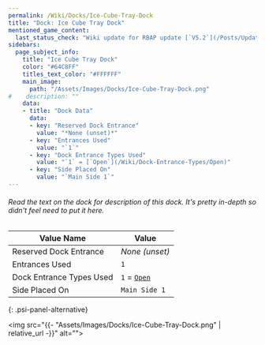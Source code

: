 ```yaml
---
permalink: /Wiki/Docks/Ice-Cube-Tray-Dock
title: "Dock: Ice Cube Tray Dock"
mentioned_game_content:
  last_status_check: "Wiki update for RBAP update [`V5.2`](/Posts/Update-Log/5-2-0)"
sidebars:
  page_subject_info:
    title: "Ice Cube Tray Dock"
    color: "#64C8FF"
    titles_text_color: "#FFFFFF"
    main_image:
      path: "/Assets/Images/Docks/Ice-Cube-Tray-Dock.png"
#    description: ""
    data:
    - title: "Dock Data"
      data:
      - key: "Reserved Dock Entrance"
        value: "*None (unset)*"
      - key: "Entrances Used"
        value: "`1`"
      - key: "Dock Entrance Types Used"
        value: "`1` = [`Open`](/Wiki/Dock-Entrance-Types/Open)"
      - key: "Side Placed On"
        value: "`Main Side 1`"
---
```


###### Read the text on the dock for description of this dock. It's pretty in-depth so didn't feel need to put it here.

| Value Name               | Value |
|-|-|
| Reserved Dock Entrance   | *None (unset)* |
| Entrances Used           | `1` |
| Dock Entrance Types Used | `1` = [`Open`](/Wiki/Dock-Entrance-Types/Open) |
| Side Placed On           | `Main Side 1` |
{: .psi-panel-alternative}

<img src="{{- "Assets/Images/Docks/Ice-Cube-Tray-Dock.png" | relative_url -}}" alt="">